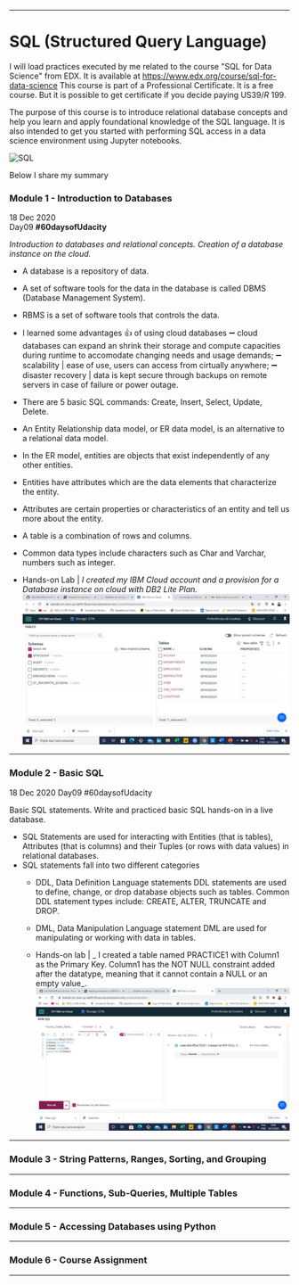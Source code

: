 __________________________________________

# SQL (Structured Query Language)
I will load practices executed by me related to the course "SQL for Data Science" from EDX. 
It is available at https://www.edx.org/course/sql-for-data-science
This course is part of a Professional Certificate. It is a free course. But it is possible to get certificate if you decide paying US$39/R$ 199.

The purpose of this course is to introduce relational database concepts and help you learn and apply foundational knowledge of the SQL language. It is also intended to get you started with performing SQL access in a data science environment using Jupyter notebooks.

![SQL](https://github.com/RosanaFSS/SQL/blob/main/Data%202.gif)

Below I share my summary

### Module 1 - Introduction to Databases
18 Dec 2020 \
Day09  **#60daysofUdacity**

_Introduction to databases and relational concepts. Creation of a database instance on the cloud._

- A database is a repository of data.
- A set of software tools for the data in the database is called DBMS (Database Management System).
- RBMS is a set of software tools that controls the data.
- I learned some advantages :+1: of using cloud databases
:heavy_minus_sign: cloud databases can expand an shrink their storage and compute capacities during runtime to accomodate changing needs and usage demands;
:heavy_minus_sign: scalability | ease of use, users can access from cirtually anywhere;
:heavy_minus_sign: disaster recovery | data is kept secure through backups on remote servers in case of failure or power outage.

- There are 5 basic SQL commands: Create, Insert, Select, Update, Delete.

- An Entity Relationship data model, or ER data model, is an alternative to a relational data model.
- In the ER model, entities are objects that exist independently of any other entities.
- Entities have attributes which are the data elements that characterize the entity.
- Attributes are certain properties or characteristics of an entity and tell us more about the entity.
- A table is a combination of rows and columns.
- Common data types include characters such as Char and Varchar, numbers such as integer.

- Hands-on Lab | _I created my IBM Cloud account and a provision for a Database instance on cloud with  DB2 Lite Plan._
![SQL](https://github.com/RosanaFSS/SQL/blob/main/Module%201%20%2C%20hands-on%20lab%20-%20provision%20a%20cloud%20hosted%20database%20instance.jpg)

__________________________________________
### Module 2 - Basic SQL
18 Dec 2020
Day09 #60daysofUdacity

Basic SQL statements. Write and practiced basic SQL hands-on in a live database.

- SQL Statements are used for interacting with Entities (that is tables), Attributes (that is columns) and their Tuples (or rows with data values) in relational databases.
- SQL statements fall into two different categories
  - DDL, Data Definition Language statements 
    DDL statements are used to define, change, or drop database objects such as tables.
    Common DDL statement types include: CREATE, ALTER, TRUNCATE and DROP.
  - DML, Data Manipulation Language statement
    DML are used for manipulating or working with data in tables.
    
  - Hands-on lab | _ I created a table named PRACTICE1 with Column1 as the Primary Key. Column1 has the NOT NULL constraint added after the datatype, meaning that it cannot contain a NULL or an empty value_.
 ![SQL]( https://github.com/RosanaFSS/SQL/blob/main/Module%202%20-%20hands-on%20lab%20-%20CREATE%20table.jpg)

__________________________________________
### Module 3 - String Patterns, Ranges, Sorting, and Grouping

__________________________________________
### Module 4 - Functions, Sub-Queries, Multiple Tables

__________________________________________
### Module 5 - Accessing Databases using Python

__________________________________________
### Module 6 - Course Assignment

__________________________________________
